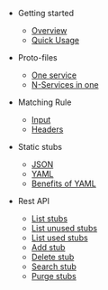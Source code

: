 - Getting started
    - [Overview](overview)
    - [Quick Usage](quick-usage)

- Proto-files
  - [One service](proto-one-file)
  - [N-Services in one](proto-multifiles)

- Matching Rule
  - [Input](matching-rule-input)
  - [Headers](matching-rule-headers)

- Static stubs
  - [JSON](static-stubs-json)
  - [YAML](static-stubs-yaml)
  - [Benefits of YAML](static-stubs-benefits-yaml)

- Rest API
  - [List stubs](api-stubs-list)
  - [List unused stubs](api-unused-stubs-list)
  - [List used stubs](api-used-stubs-list)
  - [Add stub](api-stubs-add)
  - [Delete stub](api-stubs-delete)
  - [Search stub](api-stubs-search)
  - [Purge stubs](api-stubs-purge)

[//]: # (- Go SDK Client)

[//]: # (  - [List stubs]&#40;sdk-stubs-list&#41;)

[//]: # (  - [Add stub]&#40;sdk-stubs-add&#41;)

[//]: # (  - [Delete stub]&#40;sdk-stubs-delete&#41;)

[//]: # (  - [Search stub]&#40;sdk-stubs-search&#41;)

[//]: # (  - [Purge stubs]&#40;sdk-stubs-purge&#41;)

[//]: # (- Specs)

[//]: # (  - [stub server]&#40;specs-stub-server&#41;)

[//]: # (  - [protoc-gen-gripmock]&#40;specs-protoc-gen-gripmock&#41;)

[//]: # (  - [protogen]&#40;specs-protogen&#41;)

